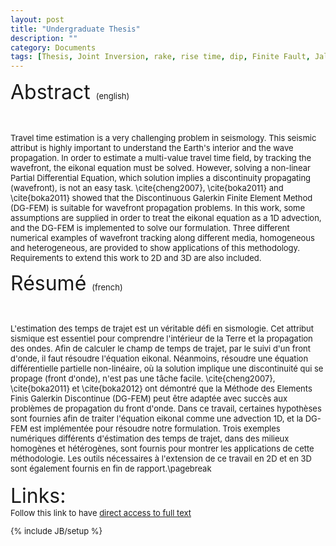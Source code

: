 ```yaml
---
layout: post
title: "Undergraduate Thesis"
description: ""
category: Documents
tags: [Thesis, Joint Inversion, rake, rise time, dip, Finite Fault, Jalisco 1995]
---
```


<font size="6">Abstract <font size="2">(english)

<br>
<br>
Travel time estimation is a very challenging problem in seismology. 
This seismic attribut is highly important to understand the Earth's interior and the wave 
propagation. In order to estimate a multi-value travel time field, by tracking the wavefront,
the eikonal equation must be solved. However, solving a non-linear Partial Differential 
Equation, which solution implies a discontinuity propagating (wavefront), is not an easy 
task. \cite{cheng2007}, \cite{boka2011} and \cite{boka2011} showed that the Discontinuous 
Galerkin Finite Element Method (DG-FEM) is suitable for wavefront propagation problems. 
In this work, some assumptions are supplied in order to treat the eikonal equation as a 1D 
advection, and the DG-FEM is implemented to solve our formulation. Three different numerical
examples of wavefront tracking along different media, homogeneous and heterogeneous, are 
provided to show applications of this methodology. Requirements to extend this work to 2D 
and 3D are also included.

<font size="6">Résumé <font size="2">(french)

<br>
<br>
L'estimation des temps de trajet est un véritable défi en sismologie. Cet attribut sismique 
est essentiel pour comprendre l'intérieur de la Terre et la propagation des ondes. Afin de 
calculer le champ de temps de trajet, par le suivi d'un front d'onde, il faut résoudre 
l'équation eikonal. Néanmoins, résoudre une équation différentielle partielle non-linéaire, 
où la solution implique une discontinuité qui se propage (front d'onde), n'est pas une tâche
facile. \cite{cheng2007}, \cite{boka2011} et \cite{boka2012} ont 
démontré que la Méthode des Elements Finis Galerkin Discontinue (DG-FEM) peut être adaptée 
avec succès aux problèmes de propagation du front d'onde. Dans ce travail, certaines 
hypothèses sont fournies afin de traiter l'équation eikonal comme une advection 1D, et la 
DG-FEM est implémentée pour résoudre notre formulation. Trois exemples numériques différents
d'éstimation des temps de trajet, dans des milieux homogènes et hétérogènes, sont fournis 
pour montrer les applications de cette méthodologie. Les outils nécessaires à l'extension 
de ce travail en 2D et en 3D sont également fournis en fin de rapport.\pagebreak

<br>
<br>
<font size="6"> Links:
<br>
<font size="2">Follow this link to have <a href="http://132.248.9.195/ptd2013/abril/305148315/Index.html">direct access to full text</a>

{% include JB/setup %}

